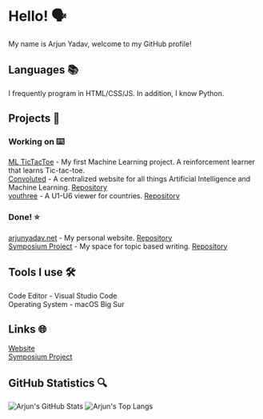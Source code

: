 # Hello! 🗣
My name is Arjun Yadav, welcome to my GitHub profile!

## Languages 📚
I frequently program in HTML/CSS/JS. In addition, I know Python.

## Projects 🚀
### Working on ⌨️
[ML TicTacToe](https://github.com/y-arjun-y/mltictactoe) - My first Machine Learning project. A reinforcement learner that learns Tic-tac-toe. <br>
[Convoluted](https://convoluted.netlify.app) - A centralized website for all things Artificial Intelligence and Machine Learning. [Repository](https://github.com/y-arjun-y/convoluted) <br>
[youthree](https://arjunyadav.net/youthree) - A U1-U6 viewer for countries. [Repository](https://github.com/y-arjun-y/arjunyadav)

### Done! ⭐️
[arjunyadav.net](https://arjunyadav.net) - My personal website. [Repository](https://github.com/y-arjun-y/arjunyadav) <br>
[Symposium Project](https://sympoisumproject.com) - My space for topic based writing. [Repository](https://github.com/y-arjun-y/symposium)

## Tools I use 🛠
Code Editor - Visual Studio Code <br>
Operating System - macOS Big Sur

## Links 🌐
[Website](https://arjunyadav.net) <br>
[Symposium Project](https://symposiumproject.com)

## GitHub Statistics 🔍
![Arjun's GitHub Stats](https://github-readme-stats.vercel.app/api?username=y-arjun-y&count_private=true&theme=default)
![Arjun's Top Langs](https://github-readme-stats.vercel.app/api/top-langs/?username=y-arjun-y)
